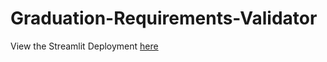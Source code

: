 # Graduation-Requirements-Validator

View the Streamlit Deployment [here](https://share.streamlit.io/roninsharma25/graduation-requirements-validator/main)
